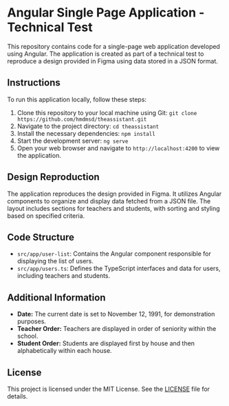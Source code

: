 # Angular Single Page Application - Technical Test

This repository contains code for a single-page web application developed using Angular.
The application is created as part of a technical test to reproduce a design provided in Figma using data stored in a JSON format.

## Instructions

To run this application locally, follow these steps:

1. Clone this repository to your local machine using Git: `git clone https://github.com/hmdmsd/theassistant.git`
2. Navigate to the project directory: `cd theassistant`
3. Install the necessary dependencies: `npm install`
4. Start the development server: `ng serve`
5. Open your web browser and navigate to `http://localhost:4200` to view the application.

## Design Reproduction

The application reproduces the design provided in Figma. It utilizes Angular components to organize and display data fetched from a JSON file. The layout includes sections for teachers and students, with sorting and styling based on specified criteria.

## Code Structure

- `src/app/user-list`: Contains the Angular component responsible for displaying the list of users.
- `src/app/users.ts`: Defines the TypeScript interfaces and data for users, including teachers and students.

## Additional Information

- **Date:** The current date is set to November 12, 1991, for demonstration purposes.
- **Teacher Order:** Teachers are displayed in order of seniority within the school.
- **Student Order:** Students are displayed first by house and then alphabetically within each house.

## License

This project is licensed under the MIT License. See the [LICENSE](LICENSE) file for details.

